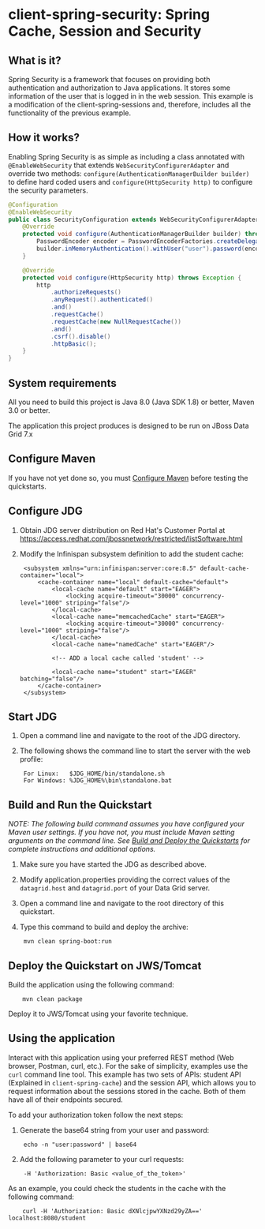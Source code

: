 client-spring-security: Spring Cache, Session and Security
=========================================

What is it?
-----------

Spring Security is a framework that focuses on providing both authentication and authorization to Java applications. It stores some information of the user that is logged in in the web session. This example is a modification of the client-spring-sessions and, therefore, includes all the functionality of the previous example.

How it works?
-------------

Enabling Spring Security is as simple as including a class annotated with `@EnableWebSecurity` that extends `WebSecurityConfigurerAdapter` and override two methods: `configure(AuthenticationManagerBuilder builder)` to define hard coded users and `configure(HttpSecurity http)` to configure the security parameters.

```java
@Configuration
@EnableWebSecurity
public class SecurityConfiguration extends WebSecurityConfigurerAdapter {
    @Override
    protected void configure(AuthenticationManagerBuilder builder) throws Exception {
    	PasswordEncoder encoder = PasswordEncoderFactories.createDelegatingPasswordEncoder();
        builder.inMemoryAuthentication().withUser("user").password(encoder.encode("password")).roles("USER");
    }

    @Override
    protected void configure(HttpSecurity http) throws Exception {
        http
            .authorizeRequests()
            .anyRequest().authenticated()
            .and()
            .requestCache()
            .requestCache(new NullRequestCache())
            .and()
            .csrf().disable()
            .httpBasic();
    } 
}
```

System requirements
-------------------

All you need to build this project is Java 8.0 (Java SDK 1.8) or better, Maven 3.0 or better.

The application this project produces is designed to be run on JBoss Data Grid 7.x


Configure Maven
---------------

If you have not yet done so, you must [Configure Maven](https://github.com/jboss-developer/jboss-developer-shared-resources/blob/master/guides/CONFIGURE_MAVEN.md#configure-maven-to-build-and-deploy-the-quickstarts) before testing the quickstarts.
 

Configure JDG
-------------

1. Obtain JDG server distribution on Red Hat's Customer Portal at https://access.redhat.com/jbossnetwork/restricted/listSoftware.html

2. Modify the Infinispan subsystem definition to add the student cache: 

        <subsystem xmlns="urn:infinispan:server:core:8.5" default-cache-container="local">
            <cache-container name="local" default-cache="default">
                <local-cache name="default" start="EAGER">
                    <locking acquire-timeout="30000" concurrency-level="1000" striping="false"/>
                </local-cache>
                <local-cache name="memcachedCache" start="EAGER">
                    <locking acquire-timeout="30000" concurrency-level="1000" striping="false"/>
                </local-cache>
                <local-cache name="namedCache" start="EAGER"/>

                <!-- ADD a local cache called 'student' -->

                <local-cache name="student" start="EAGER" batching="false"/>
            </cache-container>
        </subsystem>

Start JDG
---------

1. Open a command line and navigate to the root of the JDG directory.
2. The following shows the command line to start the server with the web profile:

        For Linux:   $JDG_HOME/bin/standalone.sh
        For Windows: %JDG_HOME%\bin\standalone.bat


Build and Run the Quickstart
----------------------------

_NOTE: The following build command assumes you have configured your Maven user settings. If you have not, you must include Maven setting arguments on the command line. See [Build and Deploy the Quickstarts](../../README.md#build-and-deploy-the-quickstarts) for complete instructions and additional options._

1. Make sure you have started the JDG as described above.
2. Modify application.properties providing the correct values of the `datagrid.host` and `datagrid.port` of your Data Grid server.
3. Open a command line and navigate to the root directory of this quickstart.
4. Type this command to build and deploy the archive:

        mvn clean spring-boot:run


Deploy the Quickstart on JWS/Tomcat 
-----------------------------------

Build the application using the following command:

        mvn clean package

Deploy it to JWS/Tomcat using your favorite technique.


Using the application
---------------------

Interact with this application using your preferred REST method (Web browser, Postman, curl, etc.). For the sake of simplicity, examples use the `curl` command line tool. This example has two sets of APIs: student API (Explained in `client-spring-cache`) and the session API, which allows you to request information about the sessions stored in the cache. Both of them have all of their endpoints secured.

To add your authorization token follow the next steps:

1. Generate the base64 string from your user and password:

        echo -n "user:password" | base64

2. Add the following parameter to your curl requests:

        -H 'Authorization: Basic <value_of_the_token>'

As an example, you could check the students in the cache with the following command:

        curl -H 'Authorization: Basic dXNlcjpwYXNzd29yZA==' localhost:8080/student
